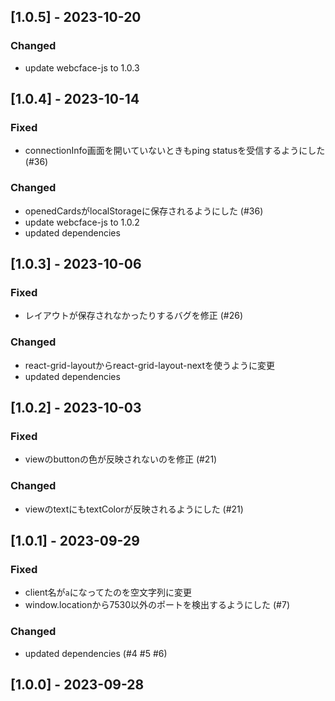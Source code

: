 ## [1.0.5] - 2023-10-20
### Changed
* update webcface-js to 1.0.3

## [1.0.4] - 2023-10-14
### Fixed
* connectionInfo画面を開いていないときもping statusを受信するようにした (#36)
### Changed
* openedCardsがlocalStorageに保存されるようにした (#36)
* update webcface-js to 1.0.2
* updated dependencies

## [1.0.3] - 2023-10-06
### Fixed
* レイアウトが保存されなかったりするバグを修正 (#26)
### Changed
* react-grid-layoutからreact-grid-layout-nextを使うように変更
* updated dependencies

## [1.0.2] - 2023-10-03
### Fixed
* viewのbuttonの色が反映されないのを修正 (#21)
### Changed
* viewのtextにもtextColorが反映されるようにした (#21)

## [1.0.1] - 2023-09-29
### Fixed
* client名が`a`になってたのを空文字列に変更
* window.locationから7530以外のポートを検出するようにした (#7)
### Changed
* updated dependencies (#4 #5 #6)

## [1.0.0] - 2023-09-28
